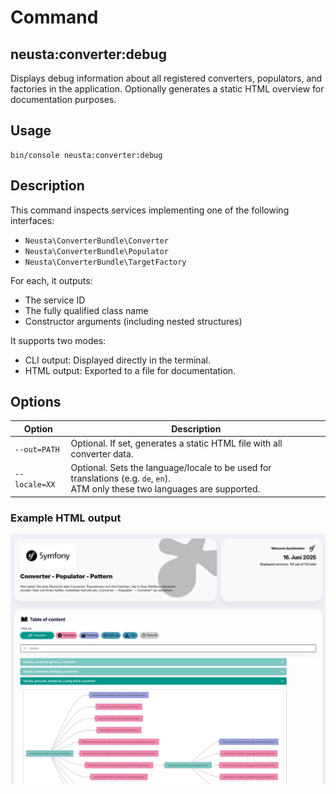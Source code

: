 # Command 

## neusta:converter:debug
Displays debug information about all registered converters, populators, and factories in the application. Optionally generates a static HTML overview for documentation purposes.

## Usage
```shell
bin/console neusta:converter:debug
```

## Description
This command inspects services implementing one of the following interfaces:

* `Neusta\ConverterBundle\Converter`
* `Neusta\ConverterBundle\Populator`
* `Neusta\ConverterBundle\TargetFactory`

For each, it outputs:

* The service ID
* The fully qualified class name
* Constructor arguments (including nested structures)

It supports two modes:

* CLI output: Displayed directly in the terminal.
* HTML output: Exported to a file for documentation.

## Options

| Option        | Description                                                                                                                     |
|---------------|---------------------------------------------------------------------------------------------------------------------------------|
| `--out=PATH`  | Optional. If set, generates a static HTML file with all converter data.                                                         |
| `--locale=XX` | Optional. Sets the language/locale to be used for translations (e.g. `de`, `en`).<br>ATM only these two languages are supported.|

### Example HTML output
![Example Output](images/screenshot_html_output.png)
